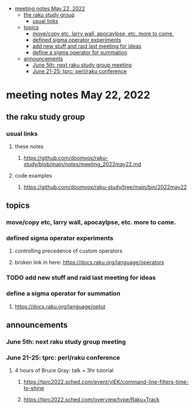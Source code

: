 - [meeting notes May 22, 2022](#org4231cc2)
  - [the raku study group](#org5513e93)
    - [usual links](#orgee8455c)
  - [topics](#org701b329)
    - [move/copy etc, larry wall, apocaylpse, etc.  more to come.](#org774c7aa)
    - [defined sigma operator experiments](#org68aaaf5)
    - [add new stuff and raid last meeting for ideas](#org0e3453e)
    - [define a sigma operator for summation](#org192407f)
  - [announcements](#orgacfd714)
    - [June 5th: next raku study group meeting](#orgbfc77c5)
    - [June 21-25: tprc: perl/raku conference](#org806ded2)


<a id="org4231cc2"></a>

# meeting notes May 22, 2022


<a id="org5513e93"></a>

## the raku study group


<a id="orgee8455c"></a>

### usual links

1.  these notes

    1.  <https://github.com/doomvox/raku-study/blob/main/notes/meeting_2022may22.md>

2.  code examples

    1.  <https://github.com/doomvox/raku-study/tree/main/bin/2022may22>


<a id="org701b329"></a>

## topics


<a id="org774c7aa"></a>

### move/copy etc, larry wall, apocaylpse, etc.  more to come.


<a id="org68aaaf5"></a>

### defined sigma operator experiments

1.  controlling precedence of custom operators

2.  broken link in here: <https://docs.raku.org/language/operators>


<a id="org0e3453e"></a>

### TODO add new stuff and raid last meeting for ideas


<a id="org192407f"></a>

### define a sigma operator for summation

1.  <https://docs.raku.org/language/optut>


<a id="orgacfd714"></a>

## announcements


<a id="orgbfc77c5"></a>

### June 5th: next raku study group meeting


<a id="org806ded2"></a>

### June 21-25: tprc: perl/raku conference

1.  4 hours of Bruce Gray: talk + 3hr tutorial

    1.  <https://tprc2022.sched.com/event/ylEK/command-line-filters-time-to-shine>
    
    2.  <https://tprc2022.sched.com/overview/type/Raku+Track>
